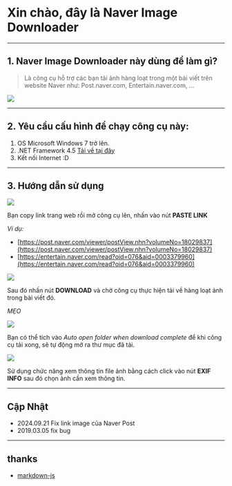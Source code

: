 # Xin chào, đây là Naver Image Downloader

----
## 1. Naver Image Downloader này dùng để làm gì?


> Là công cụ hỗ trợ các bạn tải ảnh hàng loạt trong một bài viết trên website Naver như: Post.naver.com, Entertain.naver.com, ...


<img src="https://longkenj.com/wp-content/uploads/2019/01/2019-02-16_163851-940x590.jpg">

----
## 2. Yêu cầu cấu hình để chạy công cụ này:
1. OS Microsoft Windows 7 trở lên. 
2. .NET Framework 4.5 [Tải về tại đây](https://www.microsoft.com/en-us/download/details.aspx?id=42642)
3. Kết nối Internet :D

----
## 3. Hướng dẫn sử dụng

<img src="https://longkenj.com/wp-content/uploads/2019/01/2019-02-16_164217.jpg">

Bạn copy link trang web rồi mở công cụ lên, nhấn vào nút **PASTE LINK**


*Ví dụ:*

- [https://post.naver.com/viewer/postView.nhn?volumeNo=18029837](https://post.naver.com/viewer/postView.nhn?volumeNo=18029837)
- [https://entertain.naver.com/read?oid=076&aid=0003379960](https://entertain.naver.com/read?oid=076&aid=0003379960)
    
<img src="https://longkenj.com/wp-content/uploads/2019/01/2019-02-16_164231.jpg">

Sau đó nhấn nút **DOWNLOAD** và chờ công cụ thực hiện tải về hàng loạt ảnh trong bài viết đó.

*MẸO*

<img src="https://longkenj.com/wp-content/uploads/2019/01/2019-02-16_164217.jpg">

Bạn có thể tích vào *Auto open folder when download complete* để khi công cụ tải xong, sẽ tự động mở ra thư mục đã tải.

<img src="https://i.imgur.com/bbeTIp5.png">

Sử dụng chức năng xem thông tin file ảnh bằng cách click vào nút **EXIF INFO** sau đó chọn ảnh cần xem thông tin.



----
## Cập Nhật
* 2024.09.21 Fix link image của Naver Post
* 2019.03.05 fix bug

----
## thanks
* [markdown-js](https://github.com/evilstreak/markdown-js)
